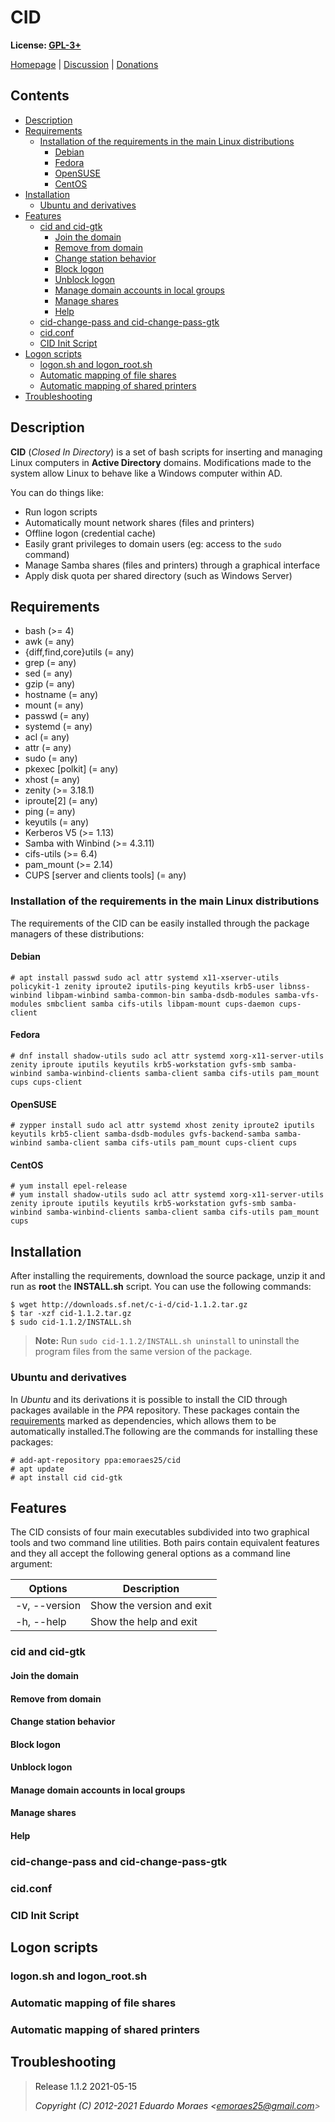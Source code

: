 CID
===

**License: [GPL-3+](https://sourceforge.net/projects/c-i-d/files/COPYING)**  

[Homepage](https://c-i-d.sourceforge.io) | [Discussion](https://sourceforge.net/p/c-i-d/discussion/) | [Donations](https://sourceforge.net/p/c-i-d/donate)  


## Contents
- [Description](#Description)
- [Requirements](#Requirements)  
    - [Installation of the requirements in the main Linux distributions](#Install_Requirements)  
        - [Debian](#Debian)
        - [Fedora](#Fedora)
        - [OpenSUSE](#OpenSUSE)  
        - [CentOS](#CentOS)  
- [Installation](#Installation)
    - [Ubuntu and derivatives](#Ubuntu)  
- [Features](#Features)  
    - [cid and cid-gtk](#cid_cid-gtk)  
    	- [Join the domain](#join)  
    	- [Remove from domain](#leave)  
    	- [Change station behavior](#behavior)  
    	- [Block logon](#block)  
    	- [Unblock logon](#unblock)  
    	- [Manage domain accounts in local groups](#account)  
    	- [Manage shares](#shares)  
    	- [Help](#help)  
    - [cid-change-pass and cid-change-pass-gtk](#ccp_ccp-gtk)  
    - [cid.conf](#cid.conf)  
    - [CID Init Script](#CIS)  
- [Logon scripts](#Logon_scripts)  
    - [logon.sh and logon_root.sh](#logon_lroot.sh)  
    - [Automatic mapping of file shares](#map_shares)
    - [Automatic mapping of shared printers](#map_printers)  
- [Troubleshooting](#Troubleshooting)


## Description <a name="Description" />
**CID** (*Closed In Directory*) is a set of bash scripts for inserting and managing Linux computers in **Active Directory** domains. Modifications made to the system allow Linux to behave like a Windows computer within AD.  

You can do things like:  
- Run logon scripts
- Automatically mount network shares (files and printers)
- Offline logon (credential cache)
- Easily grant privileges to domain users (eg: access to the `sudo` command)
- Manage Samba shares (files and printers) through a graphical interface
- Apply disk quota per shared directory (such as Windows Server)


## Requirements <a name="Requirements" />
- bash (>= 4)
- awk (= any)
- {diff,find,core}utils (= any)
- grep (= any)
- sed (= any)
- gzip (= any)
- hostname (= any)
- mount (= any)
- passwd (= any)
- systemd (= any)
- acl (= any)
- attr (= any)
- sudo (= any)
- pkexec [polkit] (= any)
- xhost (= any)
- zenity (>= 3.18.1)
- iproute[2] (= any)
- ping (= any)
- keyutils (= any)
- Kerberos V5 (>= 1.13)
- Samba with Winbind (>= 4.3.11)
- cifs-utils (>= 6.4)
- pam_mount (>= 2.14)
- CUPS [server and clients tools] (= any)

### Installation of the requirements in the main Linux distributions <a name="Install_Requirements" />
The requirements of the CID can be easily installed through the package managers of these distributions:

#### Debian <a name="Debian" />
    # apt install passwd sudo acl attr systemd x11-xserver-utils policykit-1 zenity iproute2 iputils-ping keyutils krb5-user libnss-winbind libpam-winbind samba-common-bin samba-dsdb-modules samba-vfs-modules smbclient samba cifs-utils libpam-mount cups-daemon cups-client

#### Fedora <a name="Fedora" />
    # dnf install shadow-utils sudo acl attr systemd xorg-x11-server-utils zenity iproute iputils keyutils krb5-workstation gvfs-smb samba-winbind samba-winbind-clients samba-client samba cifs-utils pam_mount cups cups-client

#### OpenSUSE <a name="OpenSUSE" />
	# zypper install sudo acl attr systemd xhost zenity iproute2 iputils keyutils krb5-client samba-dsdb-modules gvfs-backend-samba samba-winbind samba-client samba cifs-utils pam_mount cups-client cups

#### CentOS <a name="CentOS" />
    # yum install epel-release
    # yum install shadow-utils sudo acl attr systemd xorg-x11-server-utils zenity iproute iputils keyutils krb5-workstation gvfs-smb samba-winbind samba-winbind-clients samba-client samba cifs-utils pam_mount cups


## Installation <a name="Installation" />
After installing the requirements, download the source package, unzip it and run as **root** the **INSTALL.sh** script. You can use the following commands:

    $ wget http://downloads.sf.net/c-i-d/cid-1.1.2.tar.gz
    $ tar -xzf cid-1.1.2.tar.gz
    $ sudo cid-1.1.2/INSTALL.sh

>**Note:** Run `sudo cid-1.1.2/INSTALL.sh uninstall` to uninstall the program files from the same version of the package.

### Ubuntu and derivatives <a name="Ubuntu" />
In *Ubuntu* and its derivations it is possible to install the CID through packages available in the *PPA* repository. These packages contain the [requirements](#Requirements) marked as dependencies, which allows them to be automatically installed.The following are the commands for installing these packages:

    # add-apt-repository ppa:emoraes25/cid
    # apt update
    # apt install cid cid-gtk


## Features <a name="Features" />
The CID consists of four main executables subdivided into two graphical tools and two command line utilities. Both pairs contain equivalent features and they all accept the following general options as a command line argument:  

| Options       | Description               |
| ------------- | ------------------------- |
| -v, --version | Show the version and exit |
| -h, --help    | Show the help and exit    |

### cid and cid-gtk <a name="cid_cid-gtk" />

#### Join the domain <a name="join" />

#### Remove from domain <a name="leave" />

#### Change station behavior <a name="behavior" />

#### Block logon <a name="block" />

#### Unblock logon <a name="unblock" />

#### Manage domain accounts in local groups <a name="account" />

#### Manage shares <a name="shares" />

#### Help <a name="help" />

### cid-change-pass and cid-change-pass-gtk <a name="ccp_ccp-gtk" />

### cid.conf <a name="cid.conf" />

### CID Init Script <a name="CIS" />


## Logon scripts <a name="Logon_scripts" />

### logon.sh and logon_root.sh <a name="logon_lroot.sh" />

### Automatic mapping of file shares <a name="map_shares" />

### Automatic mapping of shared printers <a name="map_printers" />


## Troubleshooting <a name="Troubleshooting" />



>Release 1.1.2 2021-05-15  
>
>*Copyright (C) 2012-2021 Eduardo Moraes <<emoraes25@gmail.com>>*
